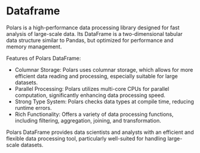 # Dataframe

Polars is a high-performance data processing library designed for fast analysis of large-scale data. Its DataFrame is a two-dimensional tabular data structure similar to Pandas, but optimized for performance and memory management.

Features of Polars DataFrame:

- Columnar Storage: Polars uses columnar storage, which allows for more efficient data reading and processing, especially suitable for large datasets.
- Parallel Processing: Polars utilizes multi-core CPUs for parallel computation, significantly enhancing data processing speed.
- Strong Type System: Polars checks data types at compile time, reducing runtime errors.
- Rich Functionality: Offers a variety of data processing functions, including filtering, aggregation, joining, and transformation.

Polars DataFrame provides data scientists and analysts with an efficient and flexible data processing tool, particularly well-suited for handling large-scale datasets.